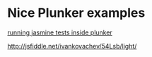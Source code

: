 # Nice Plunker examples

[running jasmine tests inside plunker](http://plnkr.co/edit/kVYi4DKtP8iDJBOx49F3?p=preview)

http://jsfiddle.net/ivankovachev/54Lsb/light/
